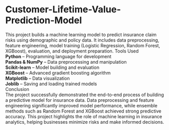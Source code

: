 # Customer-Lifetime-Value-Prediction-Model
This project builds a machine learning model to predict insurance claim risks using demographic and policy data. It includes data preprocessing, feature engineering, model training (Logistic Regression, Random Forest, XGBoost), evaluation, and deployment preparation.
Tools Used  
 **Python** – Programming language for development  
 **Pandas & NumPy** – Data preprocessing and manipulation  
 **Scikit-learn** – Model building and evaluation  
 **XGBoost** – Advanced gradient boosting algorithm  
 **Matplotlib** – Data visualization  
 **Joblib** – Saving and loading trained models  
Conclusion  
The project successfully demonstrated the end-to-end process of building a predictive model for insurance data. Data preprocessing and feature engineering significantly improved model performance, while ensemble methods such as Random Forest and XGBoost achieved strong predictive accuracy. This project highlights the role of machine learning in insurance analytics, helping businesses minimize risks and make informed decisions.  
